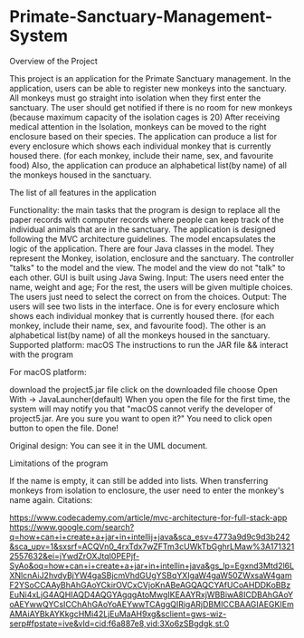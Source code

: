 # Primate-Sanctuary-Management-System

Overview of the Project

This project is an application for the Primate Sanctuary management. In the application, users can be able to register new monkeys into the sanctuary. All monkeys must go straight into isolation when they first enter the sanctuary. The user should get notified if there is no room for new monkeys (because maximum capacity of the isolation cages is 20) After receiving medical attention in the Isolation, monkeys can be moved to the right enclosure based on their species. The application can produce a list for every enclosure which shows each individual monkey that is currently housed there. (for each monkey, include their name, sex, and favourite food) Also, the application can produce an alphabetical list(by name) of all the monkeys housed in the sanctuary.

The list of all features in the application

Functionality: the main tasks that the program is design to replace all the paper records with computer records where people can keep track of the individual animals that are in the sanctuary.
The application is designed following the MVC architecture guidelines. The model encapsulates the logic of the application. There are four Java classes in the model. They represent the Monkey, isolation, enclosure and the sanctuary.
The controller "talks" to the model and the view.
The model and the view do not "talk" to each other.
GUI is built using Java Swing.
Input: The users need enter the name, weight and age; For the rest, the users will be given multiple choices. The users just need to select the correct on from the choices.
Output: The users will see two lists in the interface. One is for every enclosure which shows each individual monkey that is currently housed there. (for each monkey, include their name, sex, and favourite food). The other is an alphabetical list(by name) of all the monkeys housed in the sanctuary.
Supported platform: macOS
The instructions to run the JAR file && interact with the program

For macOS platform:

download the project5.jar file
click on the downloaded file
choose Open With -> JavaLauncher(default)
When you open the file for the first time, the system will may notify you that "macOS cannot verify the developer of project5.jar. Are you sure you want to open it?"
You need to click open button to open the file.
Done!

Original design: You can see it in the UML document.

Limitations of the program

If the name is empty, it can still be added into lists.
When transferring monkeys from isolation to enclosure, the user need to enter the monkey's name again.
Citations:

https://www.codecademy.com/article/mvc-architecture-for-full-stack-app
https://www.google.com/search?q=how+can+i+create+a+jar+in+intellij+java&sca_esv=4773a9d9c9d3b242&sca_upv=1&sxsrf=ACQVn0_4rxTdx7wZFTm3cUWkTbGghrLMaw%3A1713212557632&ei=jYwdZrOXJtqI0PEPjf-SyAo&oq=how+can+i+create+a+jar+in+intellin+java&gs_lp=Egxnd3Mtd2l6LXNlcnAiJ2hvdyBjYW4gaSBjcmVhdGUgYSBqYXIgaW4gaW50ZWxsaW4gamF2YSoCCAAyBhAhGAoYCkirOVCxCVjoKnABeAGQAQCYAfUCoAHDDKoBBzEuNi4xLjG4AQHIAQD4AQGYAgqgAtoMwgIKEAAYRxjWBBiwA8ICDBAhGAoYoAEYwwQYCsICChAhGAoYoAEYwwTCAggQIRigARjDBMICCBAAGIAEGKIEmAMAiAYBkAYKkgcHMi42LjEuMaAH9xg&sclient=gws-wiz-serp#fpstate=ive&vld=cid:f6a887e8,vid:3Xo6zSBgdgk,st:0
